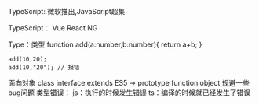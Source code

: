 TypeScript:
    微软推出,JavaScript超集

TypeScript：
    Vue  React  NG

Type：类型
    function add(a:number,b:number){
        return a+b;
    }

    add(10,20);
    add(10,"20"); // 报错
面向对象
    class interface extends
    ES5 -> prototype function object
规避一些bug问题
    类型错误：
        js：执行的时候发生错误
        ts：编译的时候就已经发生了错误